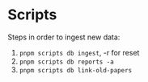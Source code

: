 
# Scripts

Steps in order to ingest new data:

1. `pnpm scripts db ingest`, -r for reset
2. `pnpm scripts db reports -a`
3. `pnpm scripts db link-old-papers`
